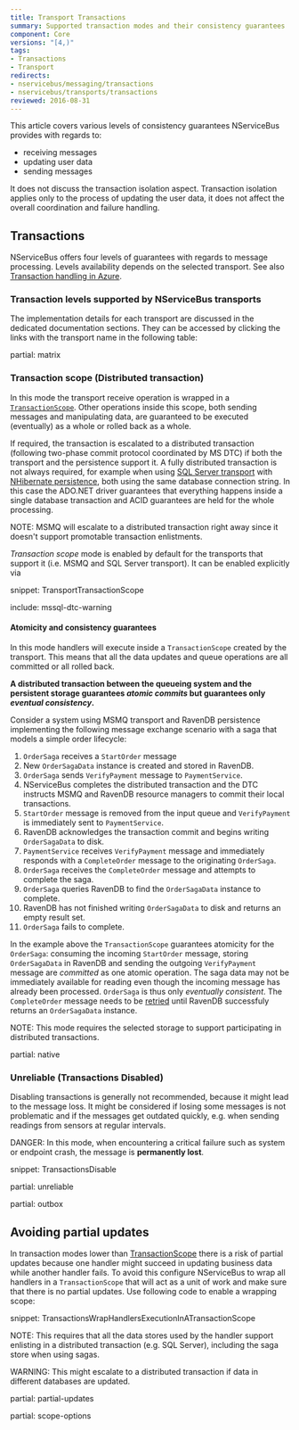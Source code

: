 ```yaml
---
title: Transport Transactions
summary: Supported transaction modes and their consistency guarantees
component: Core
versions: "[4,)"
tags:
- Transactions
- Transport
redirects:
- nservicebus/messaging/transactions
- nservicebus/transports/transactions
reviewed: 2016-08-31
---
```


This article covers various levels of consistency guarantees NServiceBus provides with regards to:

 * receiving messages
 * updating user data
 * sending messages

It does not discuss the transaction isolation aspect. Transaction isolation applies only to the process of updating the user data, it does not affect the overall coordination and failure handling.


## Transactions

NServiceBus offers four levels of guarantees with regards to message processing. Levels availability depends on the selected transport. See also [Transaction handling in Azure](/nservicebus/azure/understanding-transactionality-in-azure.md).


### Transaction levels supported by NServiceBus transports

The implementation details for each transport are discussed in the dedicated documentation sections. They can be accessed by clicking the links with the transport name in the following table:

partial: matrix


### Transaction scope (Distributed transaction)

In this mode the transport receive operation is wrapped in a [`TransactionScope`](https://msdn.microsoft.com/en-us/library/system.transactions.transactionscope). Other operations inside this scope, both sending messages and manipulating data, are guaranteed to be executed (eventually) as a whole or rolled back as a whole.

If required, the transaction is escalated to a distributed transaction (following two-phase commit protocol coordinated by MS DTC) if both the transport and the persistence support it. A fully distributed transaction is not always required, for example when using [SQL Server transport](/transports/sql/) with [NHibernate persistence](/persistence/nhibernate/), both using the same database connection string. In this case the ADO.NET driver guarantees that everything happens inside a single database transaction and ACID guarantees are held for the whole processing.

NOTE: MSMQ will escalate to a distributed transaction right away since it doesn't support promotable transaction enlistments.

*Transaction scope* mode is enabled by default for the transports that support it (i.e. MSMQ and SQL Server transport). It can be enabled explicitly via

snippet: TransportTransactionScope

include: mssql-dtc-warning


#### Atomicity and consistency guarantees

In this mode handlers will execute inside a `TransactionScope` created by the transport. This means that all the data updates and queue operations are all committed or all rolled back.

**A distributed transaction between the queueing system and the persistent storage guarantees _atomic commits_ but guarantees only _eventual consistency_.**

Consider a system using MSMQ transport and RavenDB persistence implementing the following message exchange scenario with a saga that models a simple order lifecycle:

1. `OrderSaga` receives a `StartOrder` message
1. New `OrderSagaData` instance is created and stored in RavenDB.
1. `OrderSaga` sends `VerifyPayment` message to `PaymentService`.
1. NServiceBus completes the distributed transaction and the DTC instructs MSMQ and RavenDB resource managers to commit their local transactions.
1. `StartOrder` message is removed from the input queue and `VerifyPayment` is immediately sent to `PaymentService`.
1. RavenDB acknowledges the transaction commit and begins writing `OrderSagaData` to disk.
1. `PaymentService` receives `VerifyPayment` message and immediately responds with a `CompleteOrder` message to the originating `OrderSaga`.
1. `OrderSaga` receives the `CompleteOrder` message and attempts to complete the saga.
1. `OrderSaga` queries RavenDB to find the `OrderSagaData` instance to complete.
1. RavenDB has not finished writing `OrderSagaData` to disk and returns an empty result set.
1. `OrderSaga` fails to complete.

In the example above the `TransactionScope` guarantees atomicity for the `OrderSaga`: consuming the incoming `StartOrder` message, storing `OrderSagaData` in RavenDB and sending the outgoing `VerifyPayment` message are _committed_ as one atomic operation. The saga data may not be immediately available for reading even though the incoming message has already been processed. `OrderSaga` is thus only _eventually consistent_. The `CompleteOrder` message needs to be [retried](/nservicebus/recoverability/) until RavenDB successfuly returns an `OrderSagaData` instance.

NOTE: This mode requires the selected storage to support participating in distributed transactions.

partial: native


### Unreliable (Transactions Disabled)

Disabling transactions is generally not recommended, because it might lead to the message loss. It might be considered if losing some messages is not problematic and if the messages get outdated quickly, e.g. when sending readings from sensors at regular intervals.

DANGER: In this mode, when encountering a critical failure such as system or endpoint crash, the message is **permanently lost**.

snippet: TransactionsDisable

partial: unreliable

partial: outbox


## Avoiding partial updates

In transaction modes lower than [TransactionScope](#transactions-transaction-scope-distributed-transaction) there is a risk of partial updates because one handler might succeed in updating business data while another handler fails. To avoid this configure NServiceBus to wrap all handlers in a `TransactionScope` that will act as a unit of work and make sure that there is no partial updates. Use following code to enable a wrapping scope:

snippet: TransactionsWrapHandlersExecutionInATransactionScope

NOTE: This requires that all the data stores used by the handler support enlisting in a distributed transaction (e.g. SQL Server), including the saga store when using sagas.

WARNING: This might escalate to a distributed transaction if data in different databases are updated.

partial: partial-updates


partial: scope-options
